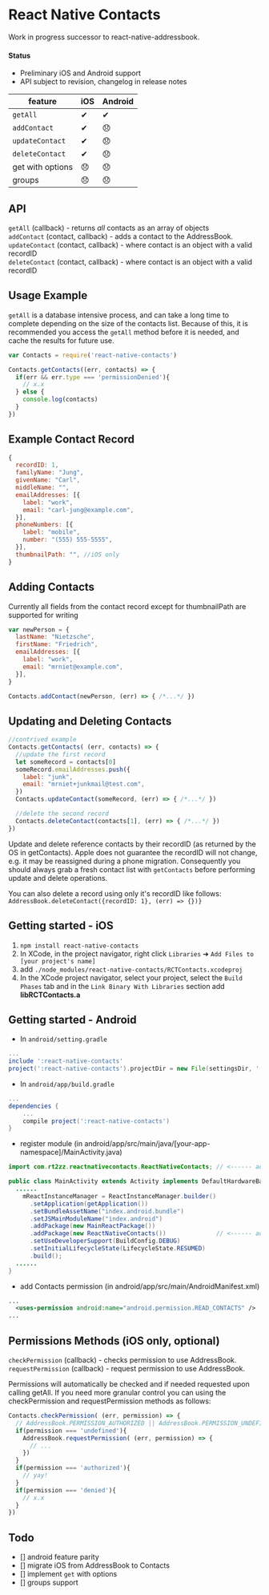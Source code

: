 # React Native Contacts
Work in progress successor to react-native-addressbook.

#### Status
* Preliminary iOS and Android support
* API subject to revision, changelog in release notes

|feature|iOS|Android|
|-|-|-|
|`getAll`|✔|✔|
|`addContact`|✔|😞|
|`updateContact`|✔|😞|
|`deleteContact`|✔|😞|
|get with options|😞|😞|
|groups|😞|😞|

## API
`getAll` (callback) - returns *all* contacts as an array of objects  
`addContact` (contact, callback) - adds a contact to the AddressBook.  
`updateContact` (contact, callback) - where contact is an object with a valid recordID  
`deleteContact` (contact, callback) - where contact is an object with a valid recordID  

## Usage Example
`getAll` is a database intensive process, and can take a long time to complete depending on the size of the contacts list. Because of this, it is recommended you access the `getAll` method before it is needed, and cache the results for future use.
```js
var Contacts = require('react-native-contacts')

Contacts.getContacts((err, contacts) => {
  if(err && err.type === 'permissionDenied'){
    // x.x
  } else {
    console.log(contacts)
  }
})
```

## Example Contact Record
```js
{
  recordID: 1,
  familyName: "Jung",
  givenName: "Carl",
  middleName: "",
  emailAddresses: [{
    label: "work",
    email: "carl-jung@example.com",
  }],
  phoneNumbers: [{
    label: "mobile",
    number: "(555) 555-5555",
  }],
  thumbnailPath: "", //iOS only
}
```

## Adding Contacts
Currently all fields from the contact record except for thumbnailPath are supported for writing
```js
var newPerson = {
  lastName: "Nietzsche",
  firstName: "Friedrich",
  emailAddresses: [{
    label: "work",
    email: "mrniet@example.com",
  }],
}

Contacts.addContact(newPerson, (err) => { /*...*/ })
```

## Updating and Deleting Contacts
```js
//contrived example
Contacts.getContacts( (err, contacts) => {
  //update the first record
  let someRecord = contacts[0]
  someRecord.emailAddresses.push({
    label: "junk",
    email: "mrniet+junkmail@test.com",
  })
  Contacts.updateContact(someRecord, (err) => { /*...*/ })

  //delete the second record
  Contacts.deleteContact(contacts[1], (err) => { /*...*/ })
})
```
Update and delete reference contacts by their recordID (as returned by the OS in getContacts). Apple does not guarantee the recordID will not change, e.g. it may be reassigned during a phone migration. Consequently you should always grab a fresh contact list with `getContacts` before performing update and delete operations.

You can also delete a record using only it's recordID like follows: `AddressBook.deleteContact({recordID: 1}, (err) => {})}`

## Getting started - iOS
1. `npm install react-native-contacts`
2. In XCode, in the project navigator, right click `Libraries` ➜ `Add Files to [your project's name]`
3. add `./node_modules/react-native-contacts/RCTContacts.xcodeproj`
4. In the XCode project navigator, select your project, select the `Build Phases` tab and in the `Link Binary With Libraries` section add **libRCTContacts.a**

## Getting started - Android
* In `android/setting.gradle`
```gradle
...
include ':react-native-contacts'
project(':react-native-contacts').projectDir = new File(settingsDir, '../node_modules/react-native-contacts/android')
```

* In `android/app/build.gradle`
```gradle
...
dependencies {
    ...
    compile project(':react-native-contacts')
}
```

* register module (in android/app/src/main/java/[your-app-namespace]/MainActivity.java)
```java
import com.rt2zz.reactnativecontacts.ReactNativeContacts; // <------ add import

public class MainActivity extends Activity implements DefaultHardwareBackBtnHandler {
  ......
    mReactInstanceManager = ReactInstanceManager.builder()
      .setApplication(getApplication())
      .setBundleAssetName("index.android.bundle")
      .setJSMainModuleName("index.android")
      .addPackage(new MainReactPackage())
      .addPackage(new ReactNativeContacts())              // <------ add package
      .setUseDeveloperSupport(BuildConfig.DEBUG)
      .setInitialLifecycleState(LifecycleState.RESUMED)
      .build();
  ......
}
```

* add Contacts permission (in android/app/src/main/AndroidManifest.xml)
```xml
...
  <uses-permission android:name="android.permission.READ_CONTACTS" />
...
```

## Permissions Methods (iOS only, optional)
`checkPermission` (callback) - checks permission to use AddressBook.  
`requestPermission` (callback) - request permission to use AddressBook.  

Permissions will automatically be checked and if needed requested upon calling getAll. If you need more granular control you can using the checkPermission and requestPermission methods as follows:
```js
Contacts.checkPermission( (err, permission) => {
  // AddressBook.PERMISSION_AUTHORIZED || AddressBook.PERMISSION_UNDEFINED || AddressBook.PERMISSION_DENIED
  if(permission === 'undefined'){
    AddressBook.requestPermission( (err, permission) => {
      // ...
    })
  }
  if(permission === 'authorized'){
    // yay!
  }
  if(permission === 'denied'){
    // x.x
  }
})
```

## Todo
- [] android feature parity
- [] migrate iOS from AddressBook to Contacts
- [] implement `get` with options
- [] groups support
